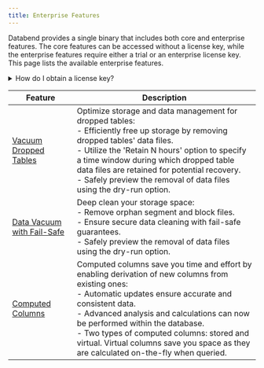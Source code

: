 ```yaml
---
title: Enterprise Features
---
```


Databend provides a single binary that includes both core and enterprise features. The core features can be accessed without a license key, while the enterprise features require either a trial or an enterprise license key. This page lists the available enterprise features.

<details>
  <summary>How do I obtain a license key?</summary>
   <p></p>
   If you're interested in obtaining a trial or enterprise license key, click this <a target="_self" href="https://databend.rs/doc/faq/license-faqs/#obtain-a-license">link</a> to find instructions on how to acquire one.<br/>

   After obtaining your license key, refer to our [License FAQs](https://databend.rs/doc/faq/license-faqs/) for guidance on how to [set your license](https://databend.rs/doc/faq/license-faqs/#set-a-license) and [verify](https://databend.rs/doc/faq/license-faqs/#verify-a-license) its validity.
</details>

| Feature                                                                                        	| Description                                                                                                                                                                                                                                                                                                                                                                                 	|
|------------------------------------------------------------------------------------------------	|---------------------------------------------------------------------------------------------------------------------------------------------------------------------------------------------------------------------------------------------------------------------------------------------------------------------------------------------------------------------------------------------	|
| [Vacuum Dropped Tables](../14-sql-commands/00-ddl/20-table/91-vacuum-drop-table.md)            	| Optimize storage and data management for dropped tables:<br/>- Efficiently free up storage by removing dropped tables' data files.<br/>- Utilize the 'Retain N hours' option to specify a time window during which dropped table data files are retained for potential recovery. <br/>- Safely preview the removal of data files using the dry-run option.                                  	|
| [Data Vacuum with Fail-Safe](../14-sql-commands/00-ddl/20-table/91-vacuum-table.md)            	| Deep clean your storage space:<br/>- Remove orphan segment and block files. <br/>- Ensure secure data cleaning with fail-safe guarantees. <br/>- Safely preview the removal of data files using the dry-run option.                                                                                                                                                                         	|
| [Computed Columns](../14-sql-commands/00-ddl/20-table/10-ddl-create-table.md#computed-columns) 	| Computed columns save you time and effort by enabling derivation of new columns from existing ones:<br/>- Automatic updates ensure accurate and consistent data.<br/>- Advanced analysis and calculations can now be performed within the database.<br/>- Two types of computed columns: stored and virtual. Virtual columns save you space as they are calculated on-the-fly when queried. 	|
